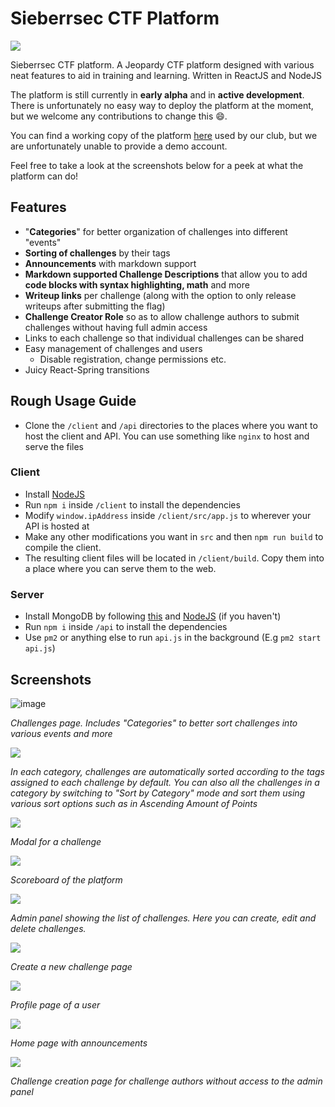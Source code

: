 # Sieberrsec CTF Platform

![](demo2.gif)

Sieberrsec CTF platform. A Jeopardy CTF platform designed with various neat features to aid in training and learning. Written in ReactJS and NodeJS

The platform is still currently in **early alpha** and in **active development**. There is unfortunately no easy way to deploy the platform at the moment, but we welcome any contributions to change this :smile:.

You can find a working copy of the platform [here](https://ctfx.irscybersec.tk) used by our club, but we are unfortunately unable to provide a demo account.

Feel free to take a look at the screenshots below for a peek at what the platform can do!

## Features

- "**Categories**" for better organization of challenges into different "events"
- **Sorting of challenges** by their tags
- **Announcements** with markdown support
- **Markdown supported Challenge Descriptions** that allow you to add **code blocks with syntax highlighting, math** and more
- **Writeup links** per challenge (along with the option to only release writeups after submitting the flag)
- **Challenge Creator Role** so as to allow challenge authors to submit challenges without having full admin access
- Links to each challenge so that individual challenges can be shared
- Easy management of challenges and users
  - Disable registration, change permissions etc.
- Juicy React-Spring transitions

## Rough Usage Guide
- Clone the `/client` and `/api` directories to the places where you want to host the client and API. You can use something like `nginx` to host and serve the files

### Client
- Install [NodeJS](https://nodejs.org/en/download/package-manager/#debian-and-ubuntu-based-linux-distributions)
- Run `npm i` inside `/client` to install the dependencies
- Modify `window.ipAddress` inside `/client/src/app.js` to wherever your API is hosted at
- Make any other modifications you want in `src` and then `npm run build` to compile the client. 
- The resulting client files will be located in `/client/build`. Copy them into a place where you can serve them to the web.
### Server
- Install MongoDB by following [this](https://www.digitalocean.com/community/tutorials/how-to-install-mongodb-on-ubuntu-18-04) and [NodeJS](https://nodejs.org/en/download/package-manager/#debian-and-ubuntu-based-linux-distributions) (if you haven't)
- Run `npm i` inside `/api` to install the dependencies
- Use `pm2` or anything else to run `api.js` in the background (E.g `pm2 start api.js`)

## Screenshots

![image](1.jpg)

*Challenges page. Includes "Categories" to better sort challenges into various events and more*

![](5.jpg)

*In each category, challenges are automatically sorted according to the tags assigned to each challenge by default. You can also all the challenges in a category by switching to "Sort by Category" mode and sort them using various sort options such as in Ascending Amount of Points*

![](6.jpg)

*Modal for a challenge*

![](2.jpg)

*Scoreboard of the platform*

![](3.jpg)

*Admin panel showing the list of challenges. Here you can create, edit and delete challenges.*

![](4.jpg)

*Create a new challenge page*

![](7.jpg)

*Profile page of a user*

![](8.jpg)

*Home page with announcements*

![](9.jpg)

*Challenge creation page for challenge authors without access to the admin panel*
